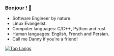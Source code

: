 ### Bonjour ! 👋

- Software Engineer by nature.
- Linux Evangelist.
- Computer languages: C/C++, Python and rust
- Human languages: English, French and Persian.
- Call me Danny if you're a friend!

[![Top Langs](https://github-readme-stats.vercel.app/api/top-langs/?username=dbvdb&hide_progress=true)](https://github.com/anuraghazra/github-readme-stats)

<!--
**dbvdb/dbvdb** is a ✨ _special_ ✨ repository because its `README.md` (this file) appears on your GitHub profile.

Here are some ideas to get you started:

- 🔭 I’m currently working on ...
- 🌱 I’m currently learning ...
- 👯 I’m looking to collaborate on ...
- 🤔 I’m looking for help with ...
- 💬 Ask me about ...
- 📫 How to reach me: ...
- 😄 Pronouns: ...
- ⚡ Fun fact: ...
-->
